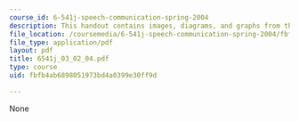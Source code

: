 ```yaml
---
course_id: 6-541j-speech-communication-spring-2004
description: This handout contains images, diagrams, and graphs from the course textbook.
file_location: /coursemedia/6-541j-speech-communication-spring-2004/fbfb4ab6898051973bd4a0399e30ff9d_6541j_03_02_04.pdf
file_type: application/pdf
layout: pdf
title: 6541j_03_02_04.pdf
type: course
uid: fbfb4ab6898051973bd4a0399e30ff9d

---
```

None